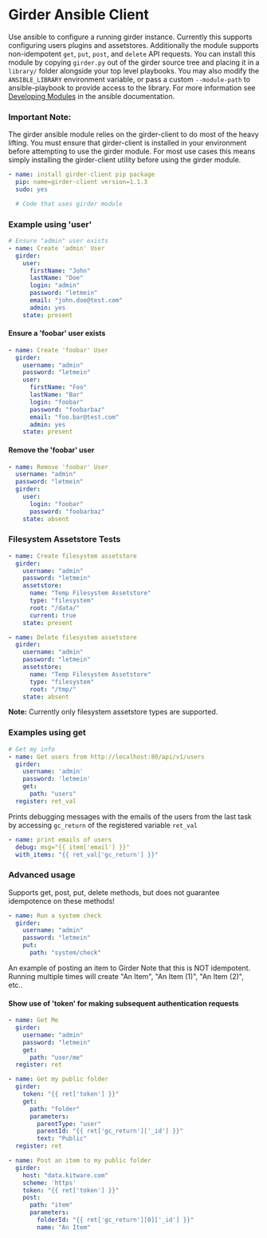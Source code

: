 Girder Ansible Client
=====================

Use ansible to configure a running girder instance. Currently this supports configuring users plugins and assetstores. Additionally the module supports non-idempotent ```get```, ```put```, ```post```, and ```delete``` API requests.  You can install this module by copying ```girder.py``` out of the girder source tree and placing it in a ```library/``` folder alongside your top level playbooks. You may also modify the ```ANSIBLE_LIBRARY``` environment variable,  or pass a custom ```--module-path``` to ansible-playbook to provide access to the library.  For more information see [Developing Modules](http://docs.ansible.com/ansible/developing_modules.html) in the ansible documentation.

### Important Note:
The girder ansible module relies on the girder-client to do most of the heavy lifting.  You must ensure that girder-client is installed in your environment before attempting to use the girder module. For most use cases this means simply installing the girder-client utility before using the girder module.

```yaml
- name: install girder-client pip package
  pip: name=girder-client version=1.1.3
  sudo: yes

  # Code that uses girder module

```

### Example using 'user'

```yaml
# Ensure "admin" user exists
- name: Create 'admin' User
  girder:
    user:
      firstName: "John"
      lastName: "Doe"
      login: "admin"
      password: "letmein"
      email: "john.doe@test.com"
      admin: yes
    state: present
```
#### Ensure a 'foobar' user exists

```yaml
- name: Create 'foobar' User
  girder:
    username: "admin"
    password: "letmein"
    user:
      firstName: "Foo"
      lastName: "Bar"
      login: "foobar"
      password: "foobarbaz"
      email: "foo.bar@test.com"
      admin: yes
    state: present
```
#### Remove the 'foobar' user
```yaml
- name: Remove 'foobar' User
  username: "admin"
  password: "letmein"
  girder:
    user:
      login: "foobar"
      password: "foobarbaz"
    state: absent

```


### Filesystem Assetstore Tests

```yaml
- name: Create filesystem assetstore
  girder:
    username: "admin"
    password: "letmein"
    assetstore:
      name: "Temp Filesystem Assetstore"
      type: "filesystem"
      root: "/data/"
      current: true
    state: present

- name: Delete filesystem assetstore
  girder:
    username: "admin"
    password: "letmein"
    assetstore:
      name: "Temp Filesystem Assetstore"
      type: "filesystem"
      root: "/tmp/"
    state: absent
```
**Note:** Currently only filesystem assetstore types are supported.

### Examples using get

```yaml
# Get my info
- name: Get users from http://localhost:80/api/v1/users
  girder:
    username: 'admin'
    password: 'letmein'
    get:
      path: "users"
  register: ret_val
```
Prints debugging messages with the emails of the users from the last task by accessing ```gc_return``` of the registered variable ```ret_val```


```yaml
- name: print emails of users
  debug: msg="{{ item['email'] }}"
  with_items: "{{ ret_val['gc_return'] }}"
```


### Advanced usage
Supports get, post, put, delete methods,  but does not guarantee idempotence on these methods!

```yaml
- name: Run a system check
  girder:
    username: "admin"
    password: "letmein"
    put:
      path: "system/check"
```

An example of posting an item to Girder Note that this is NOT idempotent. Running multiple times will create "An Item", "An Item (1)", "An Item (2)", etc..


#### Show use of 'token' for making subsequent authentication requests

```yaml
- name: Get Me
  girder:
    username: "admin"
    password: "letmein"
    get:
      path: "user/me"
  register: ret

- name: Get my public folder
  girder:
    token: "{{ ret['token'] }}"
    get:
      path: "folder"
      parameters:
        parentType: "user"
        parentId: "{{ ret['gc_return']['_id'] }}"
        text: "Public"
  register: ret

- name: Post an item to my public folder
  girder:
    host: "data.kitware.com"
    scheme: 'https'
    token: "{{ ret['token'] }}"
    post:
      path: "item"
      parameters:
        folderId: "{{ ret['gc_return'][0]['_id'] }}"
        name: "An Item"
```
